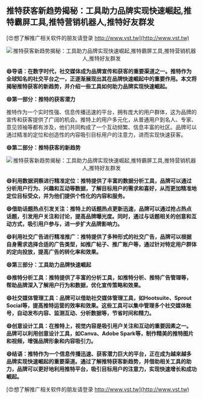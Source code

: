 ## **推特获客新趋势揭秘：工具助力品牌实现快速崛起,推特霸屏工具,推特营销机器人,推特好友群发**

[😍想了解推广相关软件的朋友请登录 http://www.vst.tw](http://www.vst.tw)

 <center><img src="https://vst.tw/MP4/tuiguang/png/0.png" alt="推特获客新趋势揭秘：工具助力品牌实现快速崛起,推特霸屏工具,推特营销机器人,推特好友群发"></center>

**😄导语：在数字时代，社交媒体成为品牌宣传和获客的重要渠道之一。推特作为全球知名的社交平台之一，正逐渐展现出其在品牌快速崛起中的重要作用。本文将揭秘推特获客的新趋势，并介绍一些工具如何助力品牌实现快速崛起。**

**😄第一部分：推特的获客潜力**

推特作为一个实时性强、信息传播迅速的平台，拥有庞大的用户群体，这为品牌的宣传和获客提供了广阔的机会。推特上的用户多元化，从普通用户到名人、专家、意见领袖等都有涉及，他们共同构成了一个互动频繁、信息丰富的社区。品牌可以通过精准的定位和创造性的内容吸引目标用户的注意力，进而实现快速获客。

**😄第二部分：推特获客的新趋势**

 <center><img src="https://vst.tw/MP4/tuiguang/png/0.png" alt="推特获客新趋势揭秘：工具助力品牌实现快速崛起,推特霸屏工具,推特营销机器人,推特好友群发"></center>

**😄利用数据洞察进行精准定位：推特提供了丰富的数据分析工具，品牌可以通过分析用户行为、兴趣和互动等数据，了解目标用户的需求和喜好，从而更加精准地定位目标受众，并为他们提供个性化的内容和服务。**

**😄借助话题热点引发关注：推特上的话题热点更新迅速，品牌可以通过抢占热点话题，引发用户关注和讨论，提高品牌曝光度。同时，通过与话题相关的创意和互动方式，吸引用户参与，进一步扩大品牌影响力。**

**😄利用社交广告进行精准推广：推特提供了多种形式的社交广告，品牌可以根据自身需求选择合适的广告类型，如推广帖子、推广账户等，通过针对特定用户群体的定向投放，提高广告的转化率和效果。**

**😄第三部分：工具助力品牌快速崛起**

**😄推特分析工具：推特提供了丰富的分析工具，如推特分析、推特广告管理等，帮助品牌深入了解用户行为和数据，优化宣传策略和效果。**

**😄社交媒体管理工具：品牌可以借助社交媒体管理工具，如Hootsuite、Sprout Social等，提高推特运营的效率和效果。这些工具可以集中管理多个社交媒体账号，自动发布内容、监测互动、分析数据等，节省时间和精力。**

**😄创意设计工具：在推特上，视觉内容是吸引用户关注和互动的重要因素之一。品牌可以利用创意设计工具，如Canva、Adobe Spark等，制作精美的推特图片和视频，增强品牌形象和内容吸引力。**

**😄结语：推特作为一个信息传播迅速、获客潜力巨大的平台，正在成为越来越多品牌实现快速崛起的重要渠道。通过了解推特获客新趋势，并借助相关工具的助力，品牌可以更好地利用推特平台，吸引目标用户的注意力，实现快速增长和成功崛起。**

[😍想了解推广相关软件的朋友请登录 http://www.vst.tw](http://www.vst.tw)



